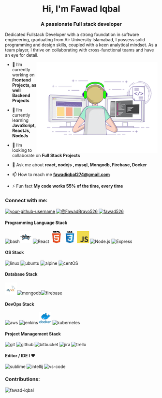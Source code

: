 <h1 align="center">Hi, I'm Fawad Iqbal</h1>
<h3 align="center">A passionate Full stack developer</h3>
<p>Dedicated Fullstack Developer with a strong foundation in software engineering, graduating from Air University Islamabad, I possess solid programming and
design skills, coupled with a keen analytical mindset. As a team player, I thrive on collaborating with cross-functional teams and have an eye for detail.</p>
<img align="right" alt="Coding" width="400" src="https://raw.githubusercontent.com/mikonoid/mikonoid/main/images/gifs/coder3.gif"/>

- 🔭 I’m currently working on **Frontend Projects, as well Backend Projects**

- 🌱 I’m currently learning **JavaScript,ReactJs, NodeJs**

- 👯 I’m looking to collaborate on **Full Stack Projects**

- 💬 Ask me about **react, nodejs , mysql, Mongodb, Firebase, Docker**

- 📫 How to reach me **fawadiqbal274@gmail.com**

- ⚡ Fun fact **My code works 55% of the time, every time**

<h3 align="left">Connect with me:</h3>
<p align="left">
    <a href="https://github.com/fawad526" target="blank">
        <img align="center" src="https://raw.githubusercontent.com/rahuldkjain/github-profile-readme-generator/master/src/images/icons/Social/github.svg" alt="your-github-username" height="30" width="40" />
    </a>
    <a href="https://twitter.com/@FawadBravo526" target="blank">
        <img align="center" src="https://raw.githubusercontent.com/rahuldkjain/github-profile-readme-generator/master/src/images/icons/Social/twitter.svg" alt="@FawadBravo526" height="30" width="40" />
    </a>
    <a href="https://linkedin.com/in/fawad526" target="blank">
        <img align="center" src="https://raw.githubusercontent.com/rahuldkjain/github-profile-readme-generator/master/src/images/icons/Social/linked-in-alt.svg" alt="fawad526" height="30" width="40" />
    </a>
</p>

#### Programming Language Stack
<p align="left">
    <img src="https://www.vectorlogo.zone/logos/gnu_bash/gnu_bash-icon.svg" alt="bash" title="bash" width="40" height="40"/><img src="https://raw.githubusercontent.com/github/explore/b15b6cf1726418913aafbf337a749dded180279d/topics/groovy/groovy.png" alt="groovy" title="groovy" width="40" height="40"/ <img src="https://raw.githubusercontent.com/github/explore/80688e429a7d4ef2fca1e82350fe8e3517d3494d/topics/java/java.png" alt="java" title="java8" width="40" height="40"/>
    <img src="https://upload.wikimedia.org/wikipedia/commons/thumb/a/a7/React-icon.svg/1280px-React-icon.svg.png" alt="React" title="React" width="40" height="40"/>
    <img src="https://raw.githubusercontent.com/github/explore/6f2b7e31f6eb0e207c0388f29c8a5e3b107b5db8/topics/html/html.png" alt="HTML" title="HTML" width="40" height="40"/>
    <img src="https://raw.githubusercontent.com/github/explore/6f2b7e31f6eb0e207c0388f29c8a5e3b107b5db8/topics/css/css.png" alt="CSS" title="CSS" width="40" height="40"/>
    <img src="https://raw.githubusercontent.com/github/explore/64bcdf7b6e38b3b4404b3525e50f5d5f0115cdf3/topics/javascript/javascript.png" alt="JavaScript" title="JavaScript" width="40" height="40"/>
    <img src="https://nodejs.org/static/images/logo-hexagon-card.png" alt="Node.js" title="Node.js" width="40" height="40"/>
    <img src="https://expressjs.com/images/express-facebook-share.png" alt="Express" title="Express" width="40" height="40"/>
</p>


#### OS Stack
<p align="left"><img src="https://brandlogos.net/wp-content/uploads/2020/03/Linux-logo.png" alt="linux" title="linux" width="40" height="40"/>  <img src="https://www.vectorlogo.zone/logos/ubuntu/ubuntu-icon.svg" alt="ubuntu" title="ubuntu" width="40" height="40"/>  <img src="https://www.vectorlogo.zone/logos/alpinelinux/alpinelinux-icon.svg" alt="alpine" title="alpine" width="40" height="40"/> <img src="https://www.vectorlogo.zone/logos/centos/centos-icon.svg" alt="centOS" title="centOS" width="40" height="40"/> </p>

#### Database Stack
<p align="left">
    <img src="https://raw.githubusercontent.com/github/explore/80688e429a7d4ef2fca1e82350fe8e3517d3494d/topics/mysql/mysql.png" alt="mysql" title="mysql" width="40" height="40"/><img                                                                                                                                                            src="https://www.vectorlogo.zone/logos/mongodb/mongodb-icon.svg" alt="mongodb" title="mongodb" width="40" height="40"/><img src="https://firebase.google.com/downloads/brand-guidelines/PNG/logo-vertical.png" alt="firebase" title="firebase" width="40" height="40"/></p>



#### DevOps Stack 
<p align="left"><img src="https://www.vectorlogo.zone/logos/amazon_aws/amazon_aws-icon.svg" alt="aws" title="aws" width="40" height="40"/> <img src="https://www.vectorlogo.zone/logos/jenkins/jenkins-icon.svg" alt="jenkins" title="jenkins" width="40" height="40"/>  <img src="https://raw.githubusercontent.com/github/explore/80688e429a7d4ef2fca1e82350fe8e3517d3494d/topics/docker/docker.png" alt="docker" title="docker" width="40" height="40"/> <img src="https://www.vectorlogo.zone/logos/kubernetes/kubernetes-icon.svg" alt="kubernetes" title="kubernetes" width="40" height="40"/> </p>

#### Project Management Stack
<p align="left"><img src="https://www.vectorlogo.zone/logos/git-scm/git-scm-icon.svg" alt="git" title="git" width="40" height="40"/>  <img src="https://www.vectorlogo.zone/logos/github/github-icon.svg" alt="github" title="github" width="40" height="40"/> <img src="https://www.vectorlogo.zone/logos/bitbucket/bitbucket-icon.svg" alt="bitbucket" title="bitbucket" width="40" height="40"/>  <img src="https://www.vectorlogo.zone/logos/atlassian_jira/atlassian_jira-icon.svg" alt="jira" title="jira" width="40" height="40"/> <img src="https://www.vectorlogo.zone/logos/trello/trello-icon.svg" alt="trello" title="trello" width="40" height="40"/></p>

#### Editor / IDE I ♥
<p align="left"><img src="https://cdn.worldvectorlogo.com/logos/sublime-text.svg" alt="sublime" title="sublime" width="40" height="40"/> <img src="https://cdn.worldvectorlogo.com/logos/intellij-idea-1.svg" alt="intellij" title="intellij" width="40" height="40"/> <img src="https://www.vectorlogo.zone/logos/visualstudio_code/visualstudio_code-icon.svg" alt="vs-code" title="vs-code" width="40" height="40"/> </p>





<h3 align="left">Contributions:</h3>

<a>
    <img align="center" src="http://github-readme-streak-stats.herokuapp.com?user=FAWAD&theme=dark" alt="fawad-iqbal" />
</a>
